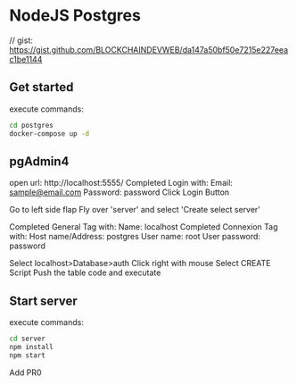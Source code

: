 # NodeJS Postgres
// gist: https://gist.github.com/BLOCKCHAINDEVWEB/da147a50bf50e7215e227eeac1be1144

## Get started
execute commands:
```bash
cd postgres
docker-compose up -d
```

## pgAdmin4
open url: http://localhost:5555/
Completed Login with: 
  Email: sample@email.com
  Password: password
Click Login Button

Go to left side flap
Fly over 'server' and select 'Create select server'

Completed General Tag with:
  Name: localhost
Completed Connexion Tag with: 
  Host name/Address: postgres
  User name: root
  User password: password

Select localhost>Database>auth
Click right with mouse
Select CREATE Script
Push the table code and executate

## Start server
execute commands:
```bash
cd server
npm install
npm start
```

Add PR0

